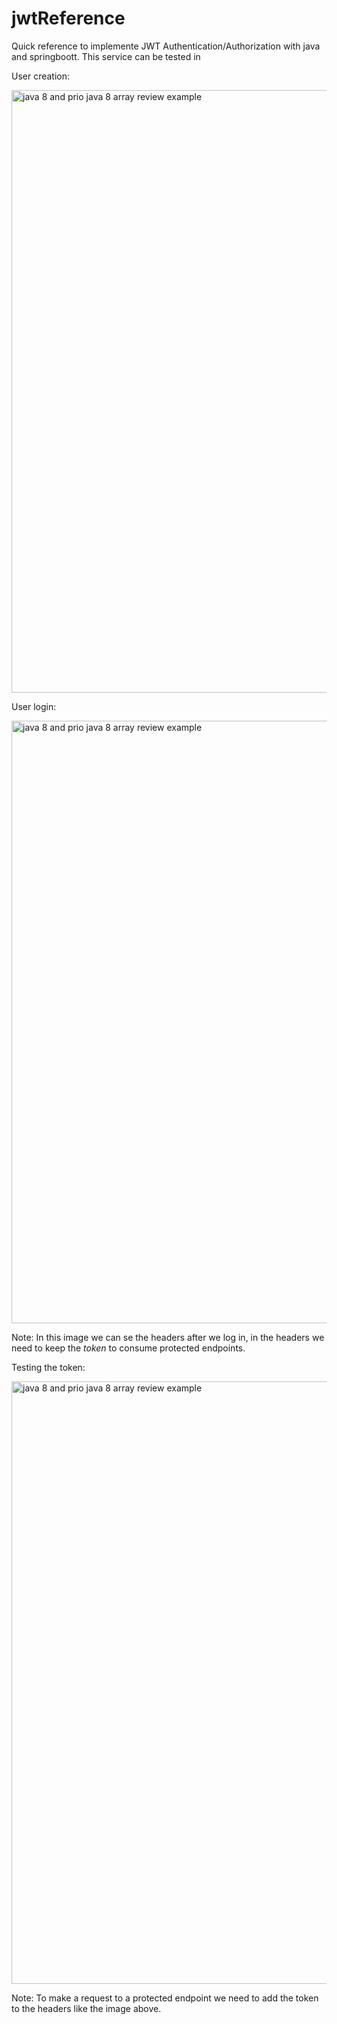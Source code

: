 # jwtReference
Quick reference to implemente JWT Authentication/Authorization with java and springboott. This service can be tested in 

User creation:

<img width="964" alt="java 8 and prio java 8  array review example" src="https://i.ibb.co/W2J4pbh/Captura-de-Pantalla-2020-05-13-a-la-s-19-49-16.png">


User login:

<img width="964" alt="java 8 and prio java 8  array review example" src="https://i.ibb.co/xDKdPzQ/Captura-de-Pantalla-2020-05-13-a-la-s-19-53-49.png">

Note: In this image we can se the headers after we log in, in the headers we need to keep the *token* to consume protected endpoints.

Testing the token:

<img width="964" alt="java 8 and prio java 8  array review example" src="https://i.ibb.co/4N8X6JS/Captura-de-Pantalla-2020-05-13-a-la-s-19-59-08.png">

Note: To make a request to a protected endpoint we need to add the token to the headers like the image above.
